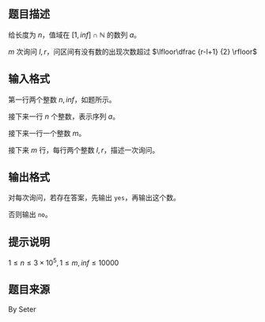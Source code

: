 ## 题目描述

给长度为 $n$，值域在 $[1,inf]\cap\mathbb N$ 的数列 $a$。

$m$ 次询问 $l,r$，问区间有没有数的出现次数超过 $\lfloor\dfrac {r-l+1} {2} \rfloor$

## 输入格式

第一行两个整数 $n,inf$，如题所示。

接下来一行 $n$ 个整数，表示序列 $a$。

接下来一行一个整数 $m$。

接下来 $m$ 行，每行两个整数 $l,r$，描述一次询问。

## 输出格式

对每次询问，若存在答案，先输出 `yes`，再输出这个数。

否则输出 `no`。

## 提示说明

$1\le n\le 3\times 10^5,1\le m,inf\le10000$

## 题目来源

By Seter
